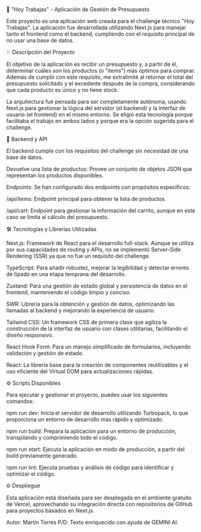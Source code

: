 🛒 "Hoy Trabajas" - Aplicación de Gestión de Presupuesto

Este proyecto es una aplicación web creada para el challenge técnico "Hoy Trabajas". La aplicación fue desarrollada utilizando Next.js para manejar tanto el frontend como el backend, cumpliendo con el requisito principal de no usar una base de datos.

✨ Descripción del Proyecto

El objetivo de la aplicación es recibir un presupuesto y, a partir de él, determinar cuáles son los productos (o "items") más óptimos para comprar. Además de cumplir con este requisito, me extralimité al retornar el total del presupuesto solicitado y el excedente después de la compra, considerando que cada producto es único y no tiene stock.

La arquitectura fue pensada para ser completamente autónoma, usando Next.js para gestionar la lógica del servidor (el backend) y la interfaz de usuario (el frontend) en el mismo entorno. Se eligió esta tecnología porque facilitaba el trabajo en ambos lados y porque era la opción sugerida para el challenge.

🚀 Backend y API

El backend cumple con los requisitos del challenge sin necesidad de una base de datos.

Devuelve una lista de productos: Provee un conjunto de objetos JSON que representan los productos disponibles.

Endpoints: Se han configurado dos endpoints con propósitos específicos:

/api/items: Endpoint principal para obtener la lista de productos.

/api/cart: Endpoint para gestionar la información del carrito, aunque en este caso se limita al cálculo del presupuesto.

🛠️ Tecnologías y Librerías Utilizadas

Next.js: Framework de React para el desarrollo full-stack. Aunque se utiliza por sus capacidades de routing y APIs, no se implementó Server-Side Rendering (SSR) ya que no fue un requisito del challenge.

TypeScript: Para añadir robustez, mejorar la legibilidad y detectar errores de tipado en una etapa temprana del desarrollo.

Zustand: Para una gestión de estado global y persistencia de datos en el frontend, manteniendo el código limpio y conciso.

SWR: Librería para la obtención y gestión de datos, optimizando las llamadas al backend y mejorando la experiencia de usuario.

Tailwind CSS: Un framework CSS de primera clase que agiliza la construcción de la interfaz de usuario con clases utilitarias, facilitando el diseño responsivo.

React Hook Form: Para un manejo simplificado de formularios, incluyendo validación y gestión de estado.

React: La librería base para la creación de componentes reutilizables y el uso eficiente del Virtual DOM para actualizaciones rápidas.

⚙️ Scripts Disponibles

Para ejecutar y gestionar el proyecto, puedes usar los siguientes comandos:

npm run dev: Inicia el servidor de desarrollo utilizando Turbopack, lo que proporciona un entorno de desarrollo más rápido y optimizado.

npm run build: Prepara la aplicación para un entorno de producción, transpilando y comprimiendo todo el código.

npm run start: Ejecuta la aplicación en modo de producción, a partir del build previamente generado.

npm run lint: Ejecuta pruebas y análisis de código para identificar y optimizar el código.

🌐 Despliegue

Esta aplicación está diseñada para ser desplegada en el ambiente gratuito de Vercel, aprovechando su integración directa con repositorios de GitHub para proyectos basados en Next.js.


Autor: Martín Torres
P/D: Texto enriquecido con ayuda de GEMINI AI.